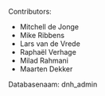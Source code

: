 Contributors:

- Mitchell de Jonge
- Mike Ribbens
- Lars van de Vrede
- Raphaël Verhage
- Milad Rahmani
- Maarten Dekker

Databasenaam: dnh_admin